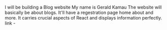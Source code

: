 I will be building a Blog website 
My name is Gerald Kamau
The website will basically be about blogs. It'll have a regestration page home about and more.
It carries crucial aspects of React and displays information perfectly.
link - 